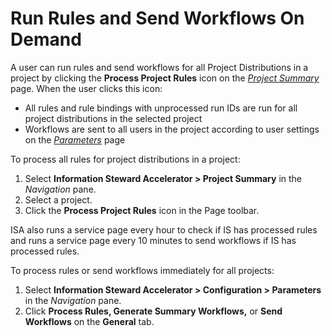 # Run Rules and Send Workflows On Demand

A user can run rules and send workflows for all Project Distributions in
a project by clicking the **Process Project Rules** icon on the
*[Project Summary](../Page_Desc/Project_Summary_H.htm)* page. When the
user clicks this icon:

  - All rules and rule bindings with unprocessed run IDs are run for all
    project distributions in the selected project
  - Workflows are sent to all users in the project according to user
    settings on the *[Parameters](../Page_Desc/ISA_Parameters.htm)* page

To process all rules for project distributions in a project:

1.  Select **Information Steward Accelerator \> Project Summary** in the
    *Navigation* pane.
2.  Select a project.
3.  Click the **Process Project Rules** icon in the Page toolbar.

ISA also runs a service page every hour to check if IS has processed
rules and runs a service page every 10 minutes to send workflows if IS
has processed rules.

To process rules or send workflows immediately for all projects:

1.  Select **Information Steward Accelerator \> Configuration \>
    Parameters** in the *Navigation* pane.
2.  Click **Process Rules, Generate Summary Workflows,** or **Send
    Workflows** on the **General** tab.
